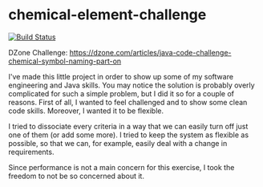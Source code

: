 # chemical-element-challenge

[![Build Status](https://travis-ci.org/diegomartins/chemical-element-challenge.svg?branch=master)](https://travis-ci.org/diegomartins/chemical-element-challenge)

DZone Challenge: https://dzone.com/articles/java-code-challenge-chemical-symbol-naming-part-on

I've made this little project in order to show up some of my software engineering and Java skills.
You may notice the solution is probably overly complicated for such a simple problem, but I did it so for a couple of reasons. First of all, I wanted to feel challenged and to show some clean code skills. Moreover, I wanted it to be flexible.

I tried to dissociate every criteria in a way that we can easily turn off just one of them (or add some more).
I tried to keep the system as flexible as possible, so that we can, for example, easily deal with a change in requirements.

Since performance is not a main concern for this exercise, I took the freedom to not be so concerned about it.


